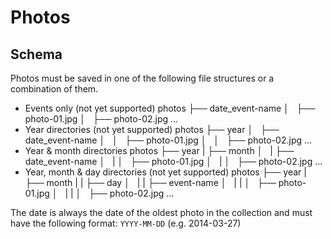 # Photos

## Schema

Photos must be saved in one of the following file structures or a combination of them.

- Events only (not yet supported)
		photos
		├── date_event-name
		│   ├── photo-01.jpg
		│   ├── photo-02.jpg
		…
- Year directories (not yet supported)
		photos
		├── year
		│   ├── date_event-name
		│   │   ├── photo-01.jpg
		│   │   ├── photo-02.jpg
		…
- Year & month directories
		photos
		├── year
		|   ├── month
		│   |   ├── date_event-name
		│   |   │   ├── photo-01.jpg
		│   |   │   ├── photo-02.jpg
		…
- Year, month & day directories (not yet supported)
		photos
		├── year
		|   ├── month
		|   |   ├── day
		│   |   |   ├── event-name
		│   |   |   │   ├── photo-01.jpg
		│   |   |   │   ├── photo-02.jpg
		…

The date is always the date of the oldest photo in the collection and must have the following format: `YYYY-MM-DD` (e.g. 2014-03-27)
